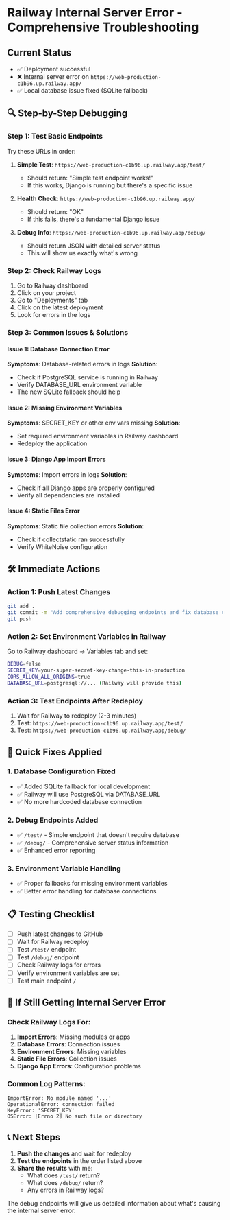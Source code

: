 # Railway Internal Server Error - Comprehensive Troubleshooting

## Current Status
- ✅ Deployment successful
- ❌ Internal server error on `https://web-production-c1b96.up.railway.app/`
- ✅ Local database issue fixed (SQLite fallback)

## 🔍 **Step-by-Step Debugging**

### Step 1: Test Basic Endpoints
Try these URLs in order:

1. **Simple Test**: `https://web-production-c1b96.up.railway.app/test/`
   - Should return: "Simple test endpoint works!"
   - If this works, Django is running but there's a specific issue

2. **Health Check**: `https://web-production-c1b96.up.railway.app/`
   - Should return: "OK"
   - If this fails, there's a fundamental Django issue

3. **Debug Info**: `https://web-production-c1b96.up.railway.app/debug/`
   - Should return JSON with detailed server status
   - This will show us exactly what's wrong

### Step 2: Check Railway Logs
1. Go to Railway dashboard
2. Click on your project
3. Go to "Deployments" tab
4. Click on the latest deployment
5. Look for errors in the logs

### Step 3: Common Issues & Solutions

#### Issue 1: Database Connection Error
**Symptoms**: Database-related errors in logs
**Solution**: 
- Check if PostgreSQL service is running in Railway
- Verify DATABASE_URL environment variable
- The new SQLite fallback should help

#### Issue 2: Missing Environment Variables
**Symptoms**: SECRET_KEY or other env vars missing
**Solution**:
- Set required environment variables in Railway dashboard
- Redeploy the application

#### Issue 3: Django App Import Errors
**Symptoms**: Import errors in logs
**Solution**:
- Check if all Django apps are properly configured
- Verify all dependencies are installed

#### Issue 4: Static Files Error
**Symptoms**: Static file collection errors
**Solution**:
- Check if collectstatic ran successfully
- Verify WhiteNoise configuration

## 🛠️ **Immediate Actions**

### Action 1: Push Latest Changes
```bash
git add .
git commit -m "Add comprehensive debugging endpoints and fix database config"
git push
```

### Action 2: Set Environment Variables in Railway
Go to Railway dashboard → Variables tab and set:

```bash
DEBUG=false
SECRET_KEY=your-super-secret-key-change-this-in-production
CORS_ALLOW_ALL_ORIGINS=true
DATABASE_URL=postgresql://... (Railway will provide this)
```

### Action 3: Test Endpoints After Redeploy
1. Wait for Railway to redeploy (2-3 minutes)
2. Test: `https://web-production-c1b96.up.railway.app/test/`
3. Test: `https://web-production-c1b96.up.railway.app/debug/`

## 🔧 **Quick Fixes Applied**

### 1. Database Configuration Fixed
- ✅ Added SQLite fallback for local development
- ✅ Railway will use PostgreSQL via DATABASE_URL
- ✅ No more hardcoded database connection

### 2. Debug Endpoints Added
- ✅ `/test/` - Simple endpoint that doesn't require database
- ✅ `/debug/` - Comprehensive server status information
- ✅ Enhanced error reporting

### 3. Environment Variable Handling
- ✅ Proper fallbacks for missing environment variables
- ✅ Better error handling for database connections

## 📋 **Testing Checklist**

- [ ] Push latest changes to GitHub
- [ ] Wait for Railway redeploy
- [ ] Test `/test/` endpoint
- [ ] Test `/debug/` endpoint
- [ ] Check Railway logs for errors
- [ ] Verify environment variables are set
- [ ] Test main endpoint `/`

## 🚨 **If Still Getting Internal Server Error**

### Check Railway Logs For:
1. **Import Errors**: Missing modules or apps
2. **Database Errors**: Connection issues
3. **Environment Errors**: Missing variables
4. **Static File Errors**: Collection issues
5. **Django App Errors**: Configuration problems

### Common Log Patterns:
```
ImportError: No module named '...'
OperationalError: connection failed
KeyError: 'SECRET_KEY'
OSError: [Errno 2] No such file or directory
```

## 📞 **Next Steps**

1. **Push the changes** and wait for redeploy
2. **Test the endpoints** in the order listed above
3. **Share the results** with me:
   - What does `/test/` return?
   - What does `/debug/` return?
   - Any errors in Railway logs?

The debug endpoints will give us detailed information about what's causing the internal server error.





